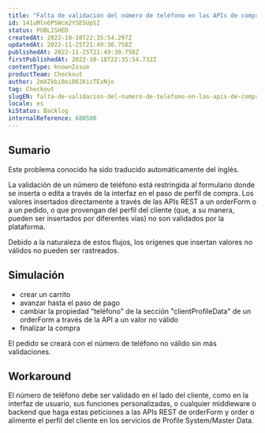 ```yaml
---
title: "Falta de validación del número de teléfono en las APIs de compra permitiendo datos no válidos en los pedidos"
id: 141uMln6PSWcm2YSE5UpSI
status: PUBLISHED
createdAt: 2022-10-18T22:35:54.297Z
updatedAt: 2022-11-25T21:49:30.758Z
publishedAt: 2022-11-25T21:49:30.758Z
firstPublishedAt: 2022-10-18T22:35:54.732Z
contentType: knownIssue
productTeam: Checkout
author: 2mXZkbi0oi061KicTExNjo
tag: Checkout
slugEN: falta-de-validacion-del-numero-de-telefono-en-las-apis-de-compra-permitiendo-datos-no-validos-en-los-pedidos
locale: es
kiStatus: Backlog
internalReference: 680500
---
```


## Sumario

<div class="alert alert-info">
  <p>Este problema conocido ha sido traducido automáticamente del inglés.</p>
</div>


La validación de un número de teléfono está restringida al formulario donde se inserta o edita a través de la interfaz en el paso de perfil de compra. Los valores insertados directamente a través de las APIs REST a un orderForm o a un pedido, o que provengan del perfil del cliente (que, a su manera, pueden ser insertados por diferentes vías) no son validados por la plataforma.

Debido a la naturaleza de estos flujos, los orígenes que insertan valores no válidos no pueden ser rastreados.



## Simulación



- crear un carrito
- avanzar hasta el paso de pago
- cambiar la propiedad "teléfono" de la sección "clientProfileData" de un orderForm a través de la API a un valor no válido
- finalizar la compra

El pedido se creará con el número de teléfono no válido sin más validaciones.



## Workaround


El número de teléfono debe ser validado en el lado del cliente, como en la interfaz de usuario, sus funciones personalizadas, o cualquier middleware o backend que haga estas peticiones a las APIs REST de orderForm y order o alimente el perfil del cliente en los servicios de Profile System/Master Data.


